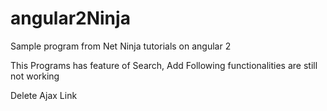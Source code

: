 # angular2Ninja
Sample program from Net Ninja tutorials on angular 2

This Programs has feature of Search, Add
Following functionalities are still not working 

Delete
Ajax Link
